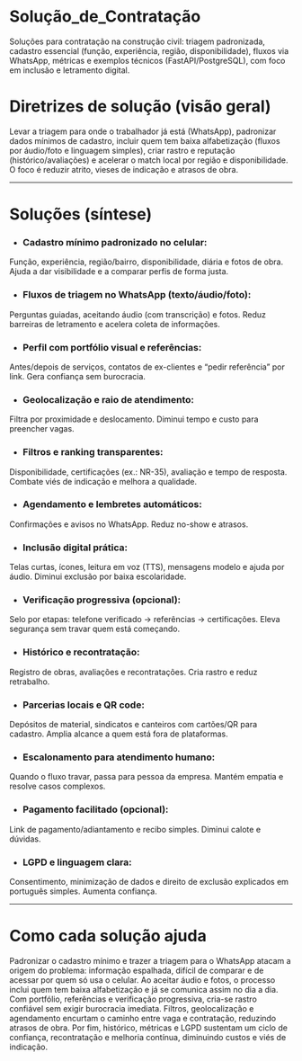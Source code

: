 # Solução_de_Contratação
Soluções para contratação na construção civil: triagem padronizada, cadastro essencial (função, experiência, região, disponibilidade), fluxos via WhatsApp, métricas e exemplos técnicos (FastAPI/PostgreSQL), com foco em inclusão e letramento digital.

# Diretrizes de solução (visão geral)

Levar a triagem para onde o trabalhador já está (WhatsApp), padronizar dados mínimos de cadastro, incluir quem tem baixa alfabetização (fluxos por áudio/foto e linguagem simples), criar rastro e reputação (histórico/avaliações) e acelerar o match local por região e disponibilidade. O foco é reduzir atrito, vieses de indicação e atrasos de obra.

---

# Soluções (síntese)

* ### Cadastro mínimo padronizado no celular:
Função, experiência, região/bairro, disponibilidade, diária e fotos de obra. Ajuda a dar visibilidade e a comparar perfis de forma justa.

* ### Fluxos de triagem no WhatsApp (texto/áudio/foto):
Perguntas guiadas, aceitando áudio (com transcrição) e fotos. Reduz barreiras de letramento e acelera coleta de informações.

* ### Perfil com portfólio visual e referências:
Antes/depois de serviços, contatos de ex-clientes e “pedir referência” por link. Gera confiança sem burocracia.

* ### Geolocalização e raio de atendimento:
Filtra por proximidade e deslocamento. Diminui tempo e custo para preencher vagas.

* ### Filtros e ranking transparentes:
Disponibilidade, certificações (ex.: NR-35), avaliação e tempo de resposta. Combate viés de indicação e melhora a qualidade.

* ### Agendamento e lembretes automáticos:
Confirmações e avisos no WhatsApp. Reduz no-show e atrasos.

* ### Inclusão digital prática:
Telas curtas, ícones, leitura em voz (TTS), mensagens modelo e ajuda por áudio. Diminui exclusão por baixa escolaridade.

* ### Verificação progressiva (opcional):
Selo por etapas: telefone verificado → referências → certificações. Eleva segurança sem travar quem está começando.

* ### Histórico e recontratação:
Registro de obras, avaliações e recontratações. Cria rastro e reduz retrabalho.

* ### Parcerias locais e QR code:
Depósitos de material, sindicatos e canteiros com cartões/QR para cadastro. Amplia alcance a quem está fora de plataformas.

* ### Escalonamento para atendimento humano:
Quando o fluxo travar, passa para pessoa da empresa. Mantém empatia e resolve casos complexos.

* ### Pagamento facilitado (opcional):
Link de pagamento/adiantamento e recibo simples. Diminui calote e dúvidas.

* ### LGPD e linguagem clara:
Consentimento, minimização de dados e direito de exclusão explicados em português simples. Aumenta confiança.

---

# Como cada solução ajuda

Padronizar o cadastro mínimo e trazer a triagem para o WhatsApp atacam a origem do problema: informação espalhada, difícil de comparar e de acessar por quem só usa o celular. Ao aceitar áudio e fotos, o processo inclui quem tem baixa alfabetização e já se comunica assim no dia a dia. Com portfólio, referências e verificação progressiva, cria-se rastro confiável sem exigir burocracia imediata. Filtros, geolocalização e agendamento encurtam o caminho entre vaga e contratação, reduzindo atrasos de obra. Por fim, histórico, métricas e LGPD sustentam um ciclo de confiança, recontratação e melhoria contínua, diminuindo custos e viés de indicação.


